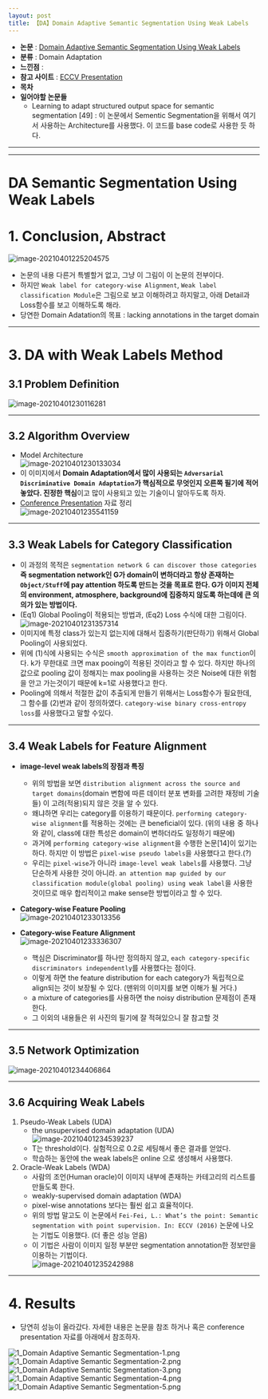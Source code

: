 ```yaml
---
layout: post
title: 【DA】Domain Adaptive Semantic Segmentation Using Weak Labels
---
```


- **논문** : [Domain Adaptive Semantic Segmentation Using Weak Labels](https://arxiv.org/abs/2007.15176)
- **분류** : Domain Adaptation
- **느낀점** : 
- **참고 사이트** : [ECCV Presentation](https://www.youtube.com/watch?v=1ZKbZj8it-A)
- **목차**
- **일어야할 논문들**
  - Learning to adapt structured output space for semantic segmentation [49] : 이 논문에서 Sementic Segmentation을 위해서 여기서 사용하는 Architecture를 사용했다. 이 코드를 base code로 사용한 듯 하다. 



---

---

# DA Semantic Segmentation Using Weak Labels

# 1. Conclusion, Abstract

![image-20210401225204575](C:\Users\sb020\AppData\Roaming\Typora\typora-user-images\image-20210401225204575.png)

- 논문의 내용 다른거 특별할거 없고, 그냥 이 그림이 이 논문의 전부이다.
- 하지만 `Weak label for category-wise Alignment`, `Weak label classification Module`은 그림으로 보고 이해하려고 하지말고, 아래 Detail과 Loss함수를 보고 이해하도록 해라.
- 당연한 Domain Adatation의 목표 : lacking annotations in the target domain



---

# 3. DA with Weak Labels Method 

## 3.1 Problem Definition

![image-20210401230116281](C:\Users\sb020\AppData\Roaming\Typora\typora-user-images\image-20210401230116281.png)



---

## 3.2 Algorithm Overview

- Model Architecture    
  ![image-20210401230133034](C:\Users\sb020\AppData\Roaming\Typora\typora-user-images\image-20210401230133034.png)
- 이 이미지에서 **Domain Adaptation에서 많이 사용되는 `Adversarial Discriminative Domain Adaptation`가 핵심적으로 무엇인지 오른쪽 필기에 적어 놓았다. 진정한 핵심**이고 많이 사용되고 있는 기술이니 알아두도록 하자.
- [Conference Presentation](https://www.youtube.com/watch?v=1ZKbZj8it-A) 자료 정리    
  ![image-20210401235541159](C:\Users\sb020\AppData\Roaming\Typora\typora-user-images\image-20210401235541159.png)



---

## 3.3 Weak Labels for Category Classification

- 이 과정의 목적은 `segmentation network G can discover those categories` **즉 segmentation network인 G가 domain이 변하더라고 항상 존재하는 `Object/Stuff`에 pay attention 하도록 만드는 것을 목표로 한다. G가 이미지 전체의 environment, atmosphere, background에 집중하지 않도록 하는데에 큰 의의가 있는 방법이다.** 
- (Eq1) Global Pooling이 적용되는 방법과, (Eq2) Loss 수식에 대한 그림이다.   
  ![image-20210401231357314](C:\Users\sb020\AppData\Roaming\Typora\typora-user-images\image-20210401231357314.png)
- 이미지에 특정 class가 있는지 없는지에 대해서 집중하기(판단하기) 위해서 Global Pooling이 사용되었다.
- 위에 (1)식에 사용되는 수식은 `smooth approximation of the max function`이다. k가 무한대로 크면 max pooing이 적용된 것이라고 할 수 있다. 하지만 하나의 값으로 pooling 값이 정해지는 max pooling을 사용하는 것은 Noise에 대한 위험을 안고 가는것이기 때문에 k=1로 사용했다고 한다.
- Pooling에 의해서 적절한 값이 추출되게 만들기 위해서는 Loss함수가 필요한데, 그 함수를 (2)번과 같이 정의하였다. `category-wise binary cross-entropy loss`를 사용했다고 말할 수있다. 



---

## 3.4 Weak Labels for Feature Alignment

- **image-level weak labels의 장점과 특징**
  - 위의 방법을 보면 `distribution alignment across the source and target domains`(domain 변함에 따른 데이터 분포 변화를 고려한 재정비 기술들) 이 고려(적용)되지 않은 것을 알 수 있다. 
  - 왜냐하면 우리는 category를 이용하기 때문이다. `performing category-wise alignment`를 적용하는 것에는 큰 beneficial이 있다. (위의 내용 중 하나와 같이, class에 대한 특성은 domain이 변하더라도 일정하기 때문에)
  - 과거에 `performing category-wise alignment`을 수행한 논문[14]이 있기는 하다. 하지만 이 방법은 `pixel-wise pseudo labels`을 사용했다고 한다.(?) 
  - 우리는 `pixel-wise`가 아니라 `image-level weak labels`를 사용했다. 그냥 단순하게 사용한 것이 아니라. `an attention map guided by our classification module(global pooling) using weak label`을 사용한 것이므로 매우 합리적이고 make sense한 방법이라고 할 수 있다. 
- **Category-wise Feature Pooling**   
  ![image-20210401233013356](C:\Users\sb020\AppData\Roaming\Typora\typora-user-images\image-20210401233013356.png)

- **Category-wise Feature Alignment**    
  ![image-20210401233336307](C:\Users\sb020\AppData\Roaming\Typora\typora-user-images\image-20210401233336307.png)
  - 핵심은 Discriminator를 하나만 정의하지 않고, `each category-specific discriminators independently`를 사용했다는 점이다. 
  - 이렇게 하면 the feature distribution for each category가 독립적으로 align되는 것이 보장될 수 있다. (맨위의 이미지를 보면 이해가 될 거다.)
  - a mixture of categories를 사용하면  the noisy distribution 문제점이 존재한다. 
  - 그 이외의 내용들은 위 사진의 필기에 잘 적혀있으니 잘 참고할 것



---

## 3.5 Network Optimization

![image-20210401234406864](C:\Users\sb020\AppData\Roaming\Typora\typora-user-images\image-20210401234406864.png)



---

## 3.6 Acquiring Weak Labels

1. Pseudo-Weak Labels (UDA)
   - the unsupervised domain adaptation (UDA)   
     ![image-20210401234539237](C:\Users\sb020\AppData\Roaming\Typora\typora-user-images\image-20210401234539237.png)
   - T는 threshold이다. 실험적으로 0.2로 세팅해서 좋은 결과를 얻었다. 
   - 학습하는 동안에 the weak labels은 online 으로 생성해서 사용했다. 
2. Oracle-Weak Labels (WDA)
   - 사람의 조언(Human oracle)이 이미지 내부에 존재하는 카테고리의 리스트를 만들도록 한다. 
   -  weakly-supervised domain adaptation (WDA)
   - pixel-wise annotations 보다는 훨씬 쉽고 효율적이다. 
   - 위의 방법 말고도 이 논문에서 `Fei-Fei, L.: What’s the point: Semantic segmentation with point supervision. In: ECCV (2016)` 논문에 나오는 기법도 이용했다. (더 좋은 성능 얻음) 
   - 이 기법은 사람이 이미지 일정 부분만 segmentation annotation한 정보만을 이용하는 기법이다.    
     ![image-20210401235242988](C:\Users\sb020\AppData\Roaming\Typora\typora-user-images\image-20210401235242988.png)





---

# 4. Results

- 당연히 성능이 올라갔다. 자세한 내용은 논문을 참조 하거나 혹은 conference presentation 자료를 아래에서 참조하자. 

![1_Domain Adaptive Semantic Segmentation-1.png](https://github.com/junha1125/Imgaes_For_GitBlog/blob/master/2021-3/1_Domain%20Adaptive%20Semantic%20Segmentation/1_Domain%20Adaptive%20Semantic%20Segmentation-1.png?raw=true)
![1_Domain Adaptive Semantic Segmentation-2.png](https://github.com/junha1125/Imgaes_For_GitBlog/blob/master/2021-3/1_Domain%20Adaptive%20Semantic%20Segmentation/1_Domain%20Adaptive%20Semantic%20Segmentation-2.png?raw=true)
![1_Domain Adaptive Semantic Segmentation-3.png](https://github.com/junha1125/Imgaes_For_GitBlog/blob/master/2021-3/1_Domain%20Adaptive%20Semantic%20Segmentation/1_Domain%20Adaptive%20Semantic%20Segmentation-3.png?raw=true)
![1_Domain Adaptive Semantic Segmentation-4.png](https://github.com/junha1125/Imgaes_For_GitBlog/blob/master/2021-3/1_Domain%20Adaptive%20Semantic%20Segmentation/1_Domain%20Adaptive%20Semantic%20Segmentation-4.png?raw=true)
![1_Domain Adaptive Semantic Segmentation-5.png](https://github.com/junha1125/Imgaes_For_GitBlog/blob/master/2021-3/1_Domain%20Adaptive%20Semantic%20Segmentation/1_Domain%20Adaptive%20Semantic%20Segmentation-5.png?raw=true)







